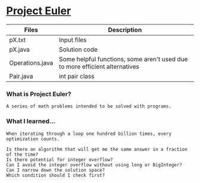 # [Project Euler](https://projecteuler.net)

| Files        | Description           | 
| ------------- |-------------| 
| pX.txt      | Input files | 
| pX.java      | Solution code |
| Operations.java | Some helpful functions, some aren't used due to more efficient alternatives | 
| Pair.java | int pair class |  


### What is Project Euler?  
    A series of math problems intended to be solved with programs.


### What I learned...
    When iterating through a loop one hundred billion times, every optimization counts.
    
    Is there an algorithm that will get me the same answer in a fraction of the time?
    Is there potential for integer overflow?  
    Can I avoid the integer overflow without using long or BigInteger?
    Can I narrow down the solution space?
    Which condition should I check first?
    
